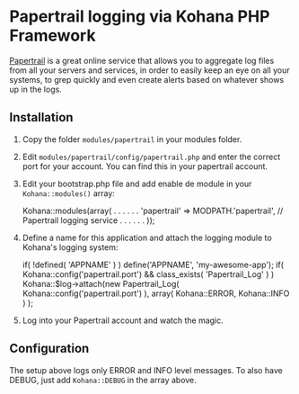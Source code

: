 Papertrail logging via Kohana PHP Framework
===========================================

[Papertrail](http://papertrailapp.com) is a great online service that allows you to aggregate log files from all your servers and services, in order to easily keep an eye on all your systems, to grep quickly and even create alerts based on whatever shows up in the logs.

Installation
------------

1. Copy the folder `modules/papertrail` in your modules folder.
1. Edit `modules/papertrail/config/papertrail.php` and enter the correct port for your account. You can find this in your papertrail account.
1. Edit your bootstrap.php file and add enable de module in your `Kohana::modules()` array:

    Kohana::modules(array(
        . . . . . .
        'papertrail' => MODPATH.'papertrail', // Papertrail logging service
        . . . . . .
    ));

1. Define a name for this application and attach the logging module to Kohana's logging system:

    if( !defined( 'APPNAME' ) ) define('APPNAME', 'my-awesome-app');
    if( Kohana::config('papertrail.port') && class_exists( 'Papertrail_Log' ) )
        Kohana::$log->attach(new Papertrail_Log( Kohana::config('papertrail.port') ), array( Kohana::ERROR, Kohana::INFO ) );

1. Log into your Papertrail account and watch the magic.

Configuration
-------------

The setup above logs only ERROR and INFO level messages. To also have DEBUG, just add `Kohana::DEBUG` in the array above.